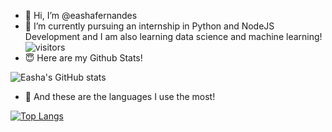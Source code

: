 
<!---
eashafernandes/eashafernandes is a ✨ special ✨ repository because its `README.md` (this file) appears on your GitHub profile.
You can click the Preview link to take a look at your changes.
--->
 
- 👋 Hi, I’m @eashafernandes
- 🌱 I’m currently pursuing an internship in Python and NodeJS Development and I am also learning data science and machine learning!
![visitors](https://visitor-badge.glitch.me/badge?page_id=page.id)
- :innocent: Here are my Github Stats!

![Easha's GitHub stats](https://github-readme-stats.vercel.app/api?username=eashafernandes&show_icons=true&theme=dracula)

- :100: And these are the languages I use the most!

[![Top Langs](https://github-readme-stats.vercel.app/api/top-langs/?username=eashafernandes)](https://github.com/eashafernandes/github-readme-stats)
